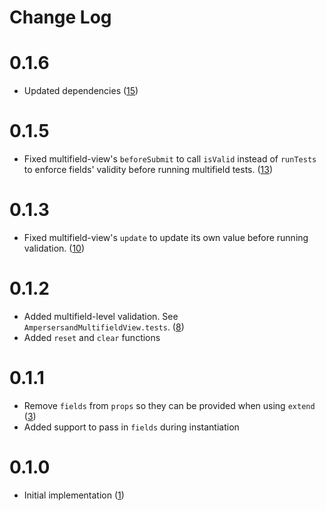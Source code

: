 # Change Log

# 0.1.6
* Updated dependencies ([15][15])

[15]: https://github.com/yola/ampersand-multifield-view/pull/15


# 0.1.5
* Fixed multifield-view's `beforeSubmit` to call `isValid` instead of `runTests` to enforce fields' validity before running multifield tests. ([13][13])

[13]: https://github.com/yola/ampersand-multifield-view/pull/13

# 0.1.3
* Fixed multifield-view's `update` to update its own value before running validation. ([10][10])

[10]: https://github.com/yola/ampersand-multifield-view/pull/10

# 0.1.2
* Added multifield-level validation. See `AmpersersandMultifieldView.tests`. ([8][8])
* Added `reset` and `clear` functions

[8]: https://github.com/yola/ampersand-multifield-view/pull/8

# 0.1.1
* Remove `fields` from `props` so they can be provided when using `extend` ([3][3])
* Added support to pass in `fields` during instantiation

[3]: https://github.com/yola/ampersand-multifield-view/pull/3

# 0.1.0
* Initial implementation ([1][1])

[1]: https://github.com/yola/ampersand-multifield-view/pull/1
